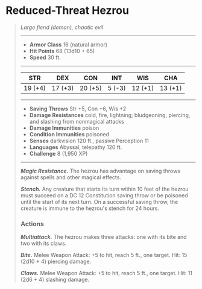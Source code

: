 # Reduced-Threat Hezrou
>*Large fiend (demon), chaotic evil*
>___
>- **Armor Class** 16 (natural armor)
>- **Hit Points** 68 (13d10 + 65)
>- **Speed** 30 ft.
>___
>|STR|DEX|CON|INT|WIS|CHA|
>|:---:|:---:|:---:|:---:|:---:|:---:|
>|19 (+4)|17 (+3)|20 (+5)|5 (-3)|12 (+1)|13 (+1)|
>___
>- **Saving Throws** Str +5, Con +6, Wis +2
>- **Damage Resistances** cold, fire, lightning; bludgeoning, piercing, and slashing from nonmagical attacks
>- **Damage Immunities** poison
>- **Condition Immunities** poisoned
>- **Senses** darkvision 120 ft., passive Perception 11
>- **Languages** Abyssal, telepathy 120 ft.
>- **Challenge** 8 (1,950 XP)
>___
>***Magic Resistance.*** The hezrou has advantage on saving throws against spells and other magical effects.  
>
>***Stench.*** Any creature that starts its turn within 10 feet of the hezrou must succeed on a DC 12 Constitution saving throw or be poisoned until the start of its next turn. On a successful saving throw, the creature is immune to the hezrou's stench for 24 hours.  
>
>### Actions
>***Multiattack.*** The hezrou makes three attacks: one with its bite and two with its claws.  
>
>***Bite.*** Melee Weapon Attack: +5 to hit, reach 5 ft., one target. Hit: 15 (2d10 + 4) piercing damage.  
>
>***Claws.*** Melee Weapon Attack: +5 to hit, reach 5 ft., one target. Hit: 11 (2d6 + 4) slashing damage.